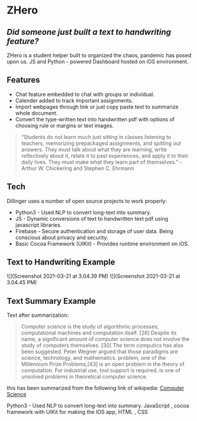 # ZHero

## _Did someone just built a text to handwriting feature?_

ZHero is a student helper built to organized the chaos, pandemic has posed upon us.
JS and Python - powered Dashboard hosted on iOS environment.

## Features

- Chat feature embedded to chat with groups or individual.
- Calender added to track important assignments.
- Import webpages through link or just copy paste text to summarize whole document.
- Convert the type-written text into handwritten pdf with options of choosing rule or margins or text images.

> “Students do not learn much just sitting in classes listening to teachers, memorizing prepackaged assignments, and spitting out answers. They must talk about what they are learning, write reflectively about it, relate it to past experiences, and apply it to their daily lives. They must make what they learn part of themselves.” - Arthur W. Chickering and Stephen C. Ehrmann

## Tech

Dillinger uses a number of open source projects to work properly:

- Python3 - Used NLP to convert long-text into summary. 
- JS - Dynamic conversions of text to handwritten text pdf using javascript libraries.
- Firebase - Secure authentication and storage of user data. Being conscious about privacy and security.
- Basic Cocoa Framework (UIKit) - Provides runtime environment on iOS.

## Text to Handwriting Example 

![](Screenshot 2021-03-21 at 3.04.39 PM)
![](Screenshot 2021-03-21 at 3.04.45 PM)

## Text Summary Example

Text after summarization:

> Computer science is the study of algorithmic processes, computational machines and computation itself.
[26] Despite its name, a significant amount of computer science does not involve the study of computers themselves.
[30] The term computics has also been suggested.
Peter Wegner argued that those paradigms are science, technology, and mathematics.
problem, one of the Millennium Prize Problems,[43] is an open problem in the theory of computation.
For industrial use, tool support is required.
is one of unsolved problems in theoretical computer science.

this has been summarized from the following link of wikipedia:
[Computer Science](https://en.wikipedia.org/wiki/Computer_science)


Python3 - Used NLP to convert long-text into summary. JavaScript , cocoa framework with UIKit for making the IOS app, HTML , CSS
